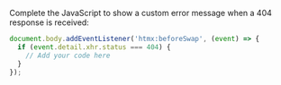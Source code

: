 Complete the JavaScript to show a custom error message when a 404 response is received:

```javascript
document.body.addEventListener('htmx:beforeSwap', (event) => {
  if (event.detail.xhr.status === 404) {
    // Add your code here
  }
});
```